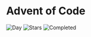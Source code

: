 # Advent of Code

![Day](https://img.shields.io/badge/day%20📅-22-blue) ![Stars](https://img.shields.io/badge/stars%20⭐-20-yellow) ![Completed](https://img.shields.io/badge/days%20completed-8-red)